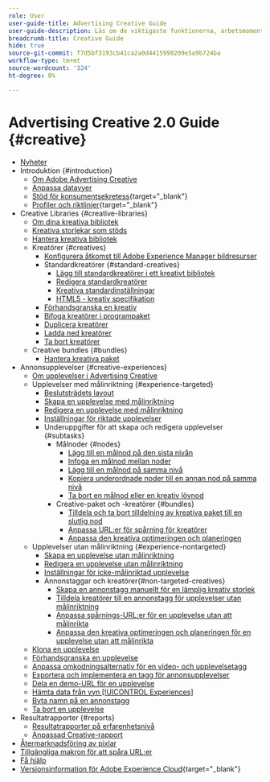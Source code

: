 ```yaml
---
role: User
user-guide-title: Advertising Creative Guide
user-guide-description: Läs om de viktigaste funktionerna, arbetsmomenten, inställningarna och andra resurser som krävs för att använda Advertising Creative.
breadcrumb-title: Creative Guide
hide: true
source-git-commit: f7d5bf3193cb41ca2a0d4415998209e5a9b724ba
workflow-type: tm+mt
source-wordcount: '324'
ht-degree: 0%

---
```



# Advertising Creative 2.0 Guide {#creative}

+ [Nyheter](/help/creative/home.md)
+ Introduktion {#introduction}
   + [Om Adobe Advertising Creative](/help/creative/introduction/creative-about.md)
   + [Anpassa datavyer](/help/creative/introduction/customize-data-views.md)
   + [Stöd för konsumentsekretess](https://experienceleague.adobe.com/docs/advertising/privacy/home.html?lang=sv-SE){target="_blank"}<!-- This is a duplicate link to this file, so using an absolute link here instead of a relative link. Github doesn't allow duplicate links via relative links. -->
   + [Profiler och riktlinjer](https://experienceleague.adobe.com/docs/advertising/privacy/home.html?lang=sv-SE){target="_blank"}<!-- This is a duplicate link to this file, so using an absolute link here instead of a relative link. Github doesn't allow duplicate links via relative links. -->
+ Creative Libraries {#creative-libraries}
   + [Om dina kreativa bibliotek](/help/creative/creative-libraries/creative-libraries-about.md)
   + [Kreativa storlekar som stöds](/help/creative/creative-libraries/creative-sizes.md)
   + [Hantera kreativa bibliotek](/help/creative/creative-libraries/creative-library-manage.md)
   + Kreatörer {#creatives}
      + [Konfigurera åtkomst till Adobe Experience Manager bildresurser](/help/creative/creative-libraries/aem-assets-configure.md)
      + Standardkreatörer {#standard-creatives}
         + [Lägg till standardkreatörer i ett kreativt bibliotek](/help/creative/creative-libraries/creative-add-standard.md)
         + [Redigera standardkreatörer](/help/creative/creative-libraries/creative-edit-standard.md)
         + [Kreativa standardinställningar](/help/creative/creative-libraries/creative-settings-standard.md)
         + [HTML5 - kreativ specifikation](/help/creative/creative-libraries/html5-creative-specification.md)
      + [Förhandsgranska en kreativ](/help/creative/creative-libraries/creative-preview.md)
      + [Bifoga kreatörer i programpaket](/help/creative/creative-libraries/creative-attach-detach-bundles.md)
      + [Duplicera kreatörer](/help/creative/creative-libraries/creative-duplicate.md)
      + [Ladda ned kreatörer](/help/creative/creative-libraries/creative-download.md)
      + [Ta bort kreatörer](/help/creative/creative-libraries/creative-delete.md)
   + Creative bundles {#bundles}
      + [Hantera kreativa paket](/help/creative/creative-libraries/bundle-manage.md)
+ Annonsupplevelser {#creative-experiences}
   + [Om upplevelser i Advertising Creative](/help/creative/experiences/experience-about.md)
   + Upplevelser med målinriktning {#experience-targeted}
      + [Beslutsträdets layout](/help/creative/experiences/experience-decision-tree.md)
      + [Skapa en upplevelse med målinriktning](/help/creative/experiences/experience-create-targeting.md)
      + [Redigera en upplevelse med målinriktning](/help/creative/experiences/experience-edit-targeting.md)
      + [Inställningar för riktade upplevelser](/help/creative/experiences/experience-settings-targeting.md)
      + Underuppgifter för att skapa och redigera upplevelser {#subtasks}
         + Målnoder {#nodes}
            + [Lägg till en målnod på den sista nivån](/help/creative/experiences/experience-target-node-add-final.md)
            + [Infoga en målnod mellan noder](/help/creative/experiences/experience-target-node-add-inner.md)
            + [Lägg till en målnod på samma nivå](/help/creative/experiences/experience-target-node-add-sibling.md)
            + [Kopiera underordnade noder till en annan nod på samma nivå](/help/creative/experiences/experience-target-node-copy.md)
            + [Ta bort en målnod eller en kreativ lövnod](/help/creative/experiences/experience-target-node-delete.md)
         + Creative-paket och -kreatörer {#bundles}
            + [Tilldela och ta bort tilldelning av kreativa paket till en slutlig nod](/help/creative/experiences/experience-assign-creative-bundles.md)
            + [Anpassa URL:er för spårning för kreatörer](/help/creative/experiences/experience-tracking-urls-targeting.md)
            + [Anpassa den kreativa optimeringen och planeringen](/help/creative/experiences/experience-optimization-scheduling-targeting.md)
   + Upplevelser utan målinriktning {#experience-nontargeted}
      + [Skapa en upplevelse utan målinriktning](/help/creative/experiences/experience-create-no-targeting.md)
      + [Redigera en upplevelse utan målinriktning](/help/creative/experiences/experience-edit-no-targeting.md)
      + [Inställningar för icke-målinriktad upplevelse](/help/creative/experiences/experience-settings-no-targeting.md)
      + Annonstaggar och kreatörer{#non-targeted-creatives}
         + [Skapa en annonstagg manuellt för en lämplig kreativ storlek](/help/creative/experiences/experience-tag-create-manually.md)
         + [Tilldela kreatörer till en annonstagg för upplevelser utan målinriktning](/help/creative/experiences/experience-tag-assign-creatives.md)
         + [Anpassa spårnings-URL:er för en upplevelse utan att målinrikta](/help/creative/experiences/experience-tracking-urls-no-targeting.md)
         + [Anpassa den kreativa optimeringen och planeringen för en upplevelse utan att målinrikta](/help/creative/experiences/experience-optimization-scheduling-no-targeting.md)
   + [Klona en upplevelse](/help/creative/experiences/experience-clone.md)
   + [Förhandsgranska en upplevelse](/help/creative/experiences/experience-preview.md)
   + [Anpassa omkodningsalternativ för en video- och upplevelsetagg](/help/creative/experiences/experience-tag-video-transcoding.md)
   + [Exportera och implementera en tagg för annonsupplevelser](/help/creative/experiences/experience-tag-export.md)
   + [Dela en demo-URL för en upplevelse](/help/creative/experiences/experience-share-demo-url.md)
   + [Hämta data från vyn [!UICONTROL Experiences]](/help/creative/experiences/experience-download-view.md)
   + [Byta namn på en annonstagg](/help/creative/experiences/experience-tag-rename.md)
   + [Ta bort en upplevelse](/help/creative/experiences/experience-delete.md)
+ Resultatrapporter {#reports}
   + [Resultatrapporter på erfarenhetsnivå](/help/creative/experiences/experience-performance-details.md)
   + [Anpassad Creative-rapport](/help/creative/report-custom-creative.md)
+ [Återmarknadsföring av pixlar](/help/creative/pixels/retargeting-pixel-manage.md)
+ [Tillgängliga makron för att spåra URL:er](/help/creative/creative-macros.md)
+ [Få hjälp](/help/creative/get-help.md)
+ [Versionsinformation för Adobe Experience Cloud](https://experienceleague.adobe.com/docs/release-notes/experience-cloud/current.html?lang=sv-SE){target="_blank"}
